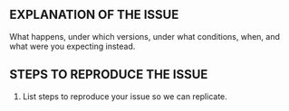 <!--
PLEASE NOTE:
- These comments won't show up when you submit the issue.
- Try to add as much detail as possible. Be specific!
- GitHub issues ARE NOT FOR SUPPORT! If you have questions, use the either:
  - https://wordpress.org/support/plugin/restaurantpress for general support
  - http://themegrill.com/support for free plugin support
- If you're requesting a new feature, explain why you'd like it to be added.
- Search this repository (top of the page) for the issue and it has not been fixed or reported already.

And before logging BUGS, ensure you:
- Use the latest stable release of RestaurantPress.
- Disabled all plugins to ensure it's a core bug and not a plugin issue.
- Switched to Twenty Twelve theme to ensure it's a core bug and not a theme issue.
-->

## EXPLANATION OF THE ISSUE

What happens, under which versions, under what conditions, when, and what were you expecting instead.

## STEPS TO REPRODUCE THE ISSUE

1. List steps to reproduce your issue so we can replicate.
